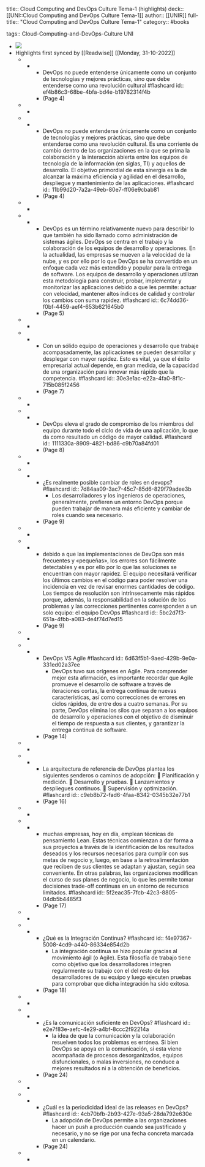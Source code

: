 title:: Cloud Computing and DevOps Culture Tema-1 (highlights)
deck:: [[UNI::Cloud Computing and DevOps Culture Tema-1]]
author:: [[UNIR]]
full-title:: "Cloud Computing and DevOps Culture Tema-1"
category:: #books

tags:: Cloud-Computing-and-DevOps-Culture UNI

- ![](https://readwise-assets.s3.amazonaws.com/media/uploaded_book_covers/profile_22942/bf57938b-ea5e-4c79-95a5-518e666f45a5.jpg)
- Highlights first synced by [[Readwise]] [[Monday, 31-10-2022]]
	- -
		- DevOps  no  puede  entenderse  únicamente  como  un  conjunto  de  tecnologías  y mejores prácticas, sino que debe entenderse como una revolución cultural #flashcard
		  id:: ef4b86c3-68be-4bfa-bd4e-b19782314f4b
		- (Page 4)
	- -
	- -
		- DevOps  no  puede  entenderse  únicamente  como  un  conjunto  de  tecnologías  y mejores prácticas, sino que debe entenderse como una revolución cultural. Es una corriente de cambio dentro de las organizaciones en la que se prima la colaboración y  la  interacción  abierta  entre  los  equipos  de  tecnología  de  la  información  (en siglas, TI)  y  aquellos  de  desarrollo.  El  objetivo  primordial  de  esta  sinergia  es  la  de alcanzar la máxima eficiencia y agilidad en el desarrollo, despliegue y mantenimiento de las aplicaciones. #flashcard
		  id:: 11b99d20-7a2a-49eb-80e7-ff06e9cbab81
		- (Page 4)
	- -
	- -
		- DevOps  es  un término  relativamente nuevo para  describir  lo  que  también ha  sido llamado como administración de sistemas ágiles. DevOps se centra en el trabajo y la colaboración de los equipos de desarrollo y operaciones. En la actualidad, las empresas se mueven a la velocidad de la nube, y es por ello por lo que DevOps se ha convertido en un enfoque cada vez más extendido y popular para  la entrega de  software.  Los  equipos  de  desarrollo  y operaciones utilizan  esta metodología  para  construir,  probar,  implementar  y  monitorizar  las  aplicaciones debido a que les permite: actuar con velocidad, mantener altos índices de calidad y controlar los cambios con suma rapidez. #flashcard
		  id:: 6c74dd36-f0bf-4459-aef4-653b621645b0
		- (Page 5)
	- -
	- -
		- Con un sólido equipo de operaciones y desarrollo que trabaje acompasadamente, las aplicaciones se pueden desarrollar y desplegar con mayor rapidez. Esto es vital, ya que el éxito empresarial actual depende, en gran medida, de la capacidad de una organización para innovar más rápido que la competencia. #flashcard
		  id:: 30e3e1ac-e22a-4fa0-8f1c-715b085f2456
		- (Page 7)
	- -
	- -
		- DevOps  eleva  el  grado  de  compromiso  de  los miembros  del  equipo  durante  todo  el  ciclo  de  vida  de  una  aplicación,  lo  que  da como  resultado  un  código  de  mayor  calidad. #flashcard
		  id:: 1111330a-8909-4821-bd86-c9b70a84fd01
		- (Page 8)
	- -
	- -
		- ¿Es realmente posible cambiar de roles en devops? #flashcard
		  id:: 7d84aa09-3ac7-45c7-85d6-829f79adee3b
			- Los desarrolladores y los ingenieros de operaciones, generalmente, prefieren un entorno DevOps porque pueden trabajar de manera más eficiente y cambiar de roles cuando sea necesario.
		- (Page 9)
	- -
	- -
		- debido a que las implementaciones de DevOps son más frecuentes y «pequeñas», los errores son fácilmente detectables y es por ello por lo que las soluciones se encuentran con mayor rapidez. El equipo necesitará verificar los últimos cambios en el código para poder resolver una incidencia en vez de  revisar  enormes  cantidades  de  código.  Los  tiempos  de  resolución  son intrínsecamente más rápidos porque, además, la responsabilidad en la solución de los  problemas  y  las  correcciones  pertinentes  corresponden  a  un  solo  equipo:  el equipo DevOps #flashcard
		  id:: 5bc2d7f3-651a-4fbb-a083-de4f74d7ed15
		- (Page 9)
	- -
	- -
		- DevOps VS Agile #flashcard
		  id:: 6d63f5b1-9aed-429b-9e0a-331ed02a37ee
			- DevOps  tuvo  sus  orígenes  en  Agile.  Para  comprender  mejor  esta  afirmación,  es importante  recordar  que  Agile  promueve  el  desarrollo  de  software  a  través  de iteraciones  cortas, la  entrega  continua  de  nuevas  características,  así  como correcciones  de  errores  en  ciclos  rápidos,  de  entre  dos  a  cuatro  semanas.  Por  su parte, DevOps elimina los silos que separan a los equipos de desarrollo y operaciones con  el  objetivo  de  disminuir  el  tiempo  de  respuesta  a  sus  clientes,  y  garantizar  la entrega continua de software.
		- (Page 14)
	- -
	- -
		- La arquitectura de referencia de DevOps plantea los siguientes senderos o caminos de adopción:   Planificación y medición.   Desarrollo y pruebas.   Lanzamientos y despliegues continuos.   Supervisión y optimización. #flashcard
		  id:: c9eb8b72-fad6-4faa-8342-0345b32e77b1
		- (Page 16)
	- -
	- -
		- muchas empresas, hoy en día, emplean técnicas de pensamiento Lean. Estas técnicas comienzan a dar forma a sus proyectos a través de la identificación de los resultados deseados y los recursos necesarios para cumplir con sus metas de negocio y, luego, en base a la retroalimentación que reciben de sus clientes se adaptan y ajustan, según sea  conveniente.  En  otras  palabras,  las  organizaciones  modifican  el  curso  de  sus planes  de  negocio,  lo  que  les  permite  tomar  decisiones  trade-off  continuas  en  un entorno de recursos limitados. #flashcard
		  id:: 5f2eac35-7fcb-42c3-8805-04db5b4485f3
		- (Page 17)
	- -
	- -
		- ¿Qué es la Integración Continua? #flashcard
		  id:: f4e97367-5008-4cd9-a440-86334e854d2b
			- La integración  continua  se  hizo  popular  gracias  al  movimiento  ágil  (o  Agile).  Esta filosofía  de  trabajo  tiene  como  objetivo  que los  desarrolladores integren regularmente su trabajo con el del resto de los desarrolladores de su equipo y luego ejecuten pruebas para comprobar que dicha integración ha sido exitosa.
		- (Page 18)
	- -
	- -
		- ¿Es la comunicación suficiente en DevOps? #flashcard
		  id:: e2e7f83e-aefc-4e29-a4bf-8ccc2f92214a
			- la  idea  de  que  la  comunicación  y  la colaboración resuelven todos los problemas es errónea. Si bien DevOps se apoya en la  comunicación,  si  esta  viene  acompañada  de  procesos  desorganizados,  equipos disfuncionales,  o  malas  inversiones,  no  conduce  a  mejores  resultados  ni  a  la obtención de beneficios.
		- (Page 24)
	- -
	- -
		- ¿Cuál es la periodicidad ideal de las releases en DevOps? #flashcard
		  id:: 4cb70bfb-2b93-427e-93a5-28da792e630e
			- La  adopción  de DevOps  permite  a  las  organizaciones  hacer  un  push  a  producción  cuando  sea justificado  y  necesario,  y  no  se  rige  por  una  fecha  concreta  marcada  en  un calendario.
		- (Page 24)
	- -